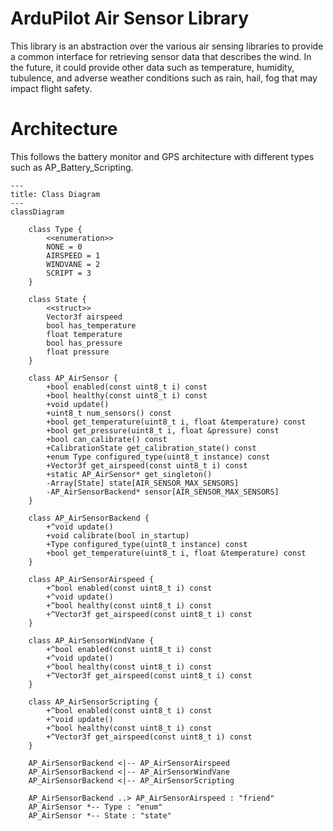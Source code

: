 # ArduPilot Air Sensor Library

This library is an abstraction over the various air sensing libraries to provide a common interface for retrieving sensor data that describes the wind. In the future, 
it could provide other data such as temperature, humidity, tubulence, and adverse 
weather conditions such as rain, hail, fog that may impact flight safety.

# Architecture

This follows the battery monitor and GPS architecture with different types such as AP_Battery_Scripting.

```mermaid
---
title: Class Diagram
---
classDiagram

    class Type {
        <<enumeration>>
        NONE = 0
        AIRSPEED = 1
        WINDVANE = 2
        SCRIPT = 3
    }

    class State {
        <<struct>>
        Vector3f airspeed
        bool has_temperature
        float temperature
        bool has_pressure
        float pressure
    }

    class AP_AirSensor {
        +bool enabled(const uint8_t i) const
        +bool healthy(const uint8_t i) const
        +void update()
        +uint8_t num_sensors() const
        +bool get_temperature(uint8_t i, float &temperature) const
        +bool get_pressure(uint8_t i, float &pressure) const
        +bool can_calibrate() const
        +CalibrationState get_calibration_state() const
        +enum Type configured_type(uint8_t instance) const
        +Vector3f get_airspeed(const uint8_t i) const
        +static AP_AirSensor* get_singleton()
        -Array[State] state[AIR_SENSOR_MAX_SENSORS]
        -AP_AirSensorBackend* sensor[AIR_SENSOR_MAX_SENSORS]
    }

    class AP_AirSensorBackend {
        +^void update()
        +void calibrate(bool in_startup)
        +Type configured_type(uint8_t instance) const
        +bool get_temperature(uint8_t i, float &temperature) const
    }

    class AP_AirSensorAirspeed {
        +^bool enabled(const uint8_t i) const
        +^void update()
        +^bool healthy(const uint8_t i) const
        +^Vector3f get_airspeed(const uint8_t i) const
    }

    class AP_AirSensorWindVane {
        +^bool enabled(const uint8_t i) const
        +^void update()
        +^bool healthy(const uint8_t i) const
        +^Vector3f get_airspeed(const uint8_t i) const
    }

    class AP_AirSensorScripting {
        +^bool enabled(const uint8_t i) const
        +^void update()
        +^bool healthy(const uint8_t i) const
        +^Vector3f get_airspeed(const uint8_t i) const
    }

    AP_AirSensorBackend <|-- AP_AirSensorAirspeed
    AP_AirSensorBackend <|-- AP_AirSensorWindVane
    AP_AirSensorBackend <|-- AP_AirSensorScripting

    AP_AirSensorBackend ..> AP_AirSensorAirspeed : "friend"
    AP_AirSensor *-- Type : "enum"
    AP_AirSensor *-- State : "state"
```